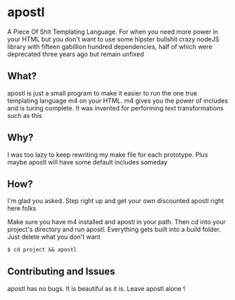 # apostl
A Piece Of Shit Templating Language. For when you need more power in your HTML but you don't want to use some hipster bullshit crazy nodeJS library with fifteen gabillion hundred dependencies, half of which were deprecated three years ago but remain unfixed

## What?

apostl is just a small program to make it easier to run the one true templating language m4 on your HTML. m4 gives you the power of includes and is turing complete. It was invented for performing text transformations such as this

## Why?

I was too lazy to keep rewriting my make file for each prototype. Plus maybe apostl will have some default includes someday

## How?

I'm glad you asked. Step right up and get your own discounted apostl right here folks

Make sure you have m4 installed and apostl in your path. Then cd into your project's directory and run apostl. Everything gets built into a build folder. Just delete what you don't want

`$ cd project && apostl`

## Contributing and Issues

apostl has no bugs. It is beautiful as it is. Leave apostl alone ⸮
